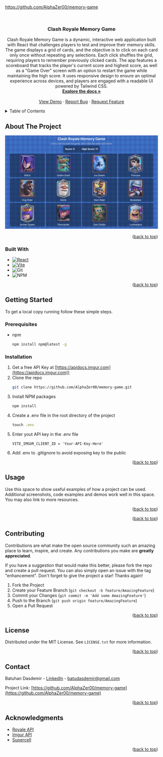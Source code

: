 https://github.com/AlphaZer00/memory-game
<a id="readme-top"></a>

<!-- PROJECT LOGO -->
<br />
<div align="center">

<h3 align="center">Clash Royale Memory Game</h3>

  <p align="center">
    Clash Royale Memory Game is a dynamic, interactive web application built with React that challenges players to test and improve their memory skills. The game displays a grid of cards, and the objective is to click on each card only once without repeating any selections. Each click shuffles the grid, requiring players to remember previously clicked cards. The app features a scoreboard that tracks the player's current score and highest score, as well as a "Game Over" screen with an option to restart the game while maintaining the high score. It uses responsive design to ensure an optimal experience across devices, and players are engaged with a readable UI powered by Tailwind CSS.
    <br />
    <a href="https://github.com/AlphaZer00/memory-game"><strong>Explore the docs »</strong></a>
    <br />
    <br />
    <a href="https://github.com/AlphaZer00/memory-game">View Demo</a>
    ·
    <a href="https://github.com/AlphaZer00/memory-game/issues/new?labels=bug&template=bug-report---.md">Report Bug</a>
    ·
    <a href="https://github.com/AlphaZer00/memory-game/issues/new?labels=enhancement&template=feature-request---.md">Request Feature</a>
  </p>
</div>



<!-- TABLE OF CONTENTS -->
<details>
  <summary>Table of Contents</summary>
  <ol>
    <li>
      <a href="#about-the-project">About The Project</a>
      <ul>
        <li><a href="#built-with">Built With</a></li>
      </ul>
    </li>
    <li>
      <a href="#getting-started">Getting Started</a>
      <ul>
        <li><a href="#prerequisites">Prerequisites</a></li>
        <li><a href="#installation">Installation</a></li>
      </ul>
    </li>
    <li><a href="#usage">Usage</a></li>
    <li><a href="#contributing">Contributing</a></li>
    <li><a href="#license">License</a></li>
    <li><a href="#contact">Contact</a></li>
    <li><a href="#acknowledgments">Acknowledgments</a></li>
  </ol>
</details>



<!-- ABOUT THE PROJECT -->
## About The Project

[![Product Name Screen Shot][product-screenshot]](https://example.com)

<p align="right">(<a href="#readme-top">back to top</a>)</p>



### Built With


* [![React][React.js]][React-url]
* [![Vite][Vite.dev]][Vite-url]
* ![Git](https://img.shields.io/badge/git-%23F05033.svg?style=for-the-badge&logo=git&logoColor=white)
* ![NPM](https://img.shields.io/badge/NPM-%23CB3837.svg?style=for-the-badge&logo=npm&logoColor=white)

<p align="right">(<a href="#readme-top">back to top</a>)</p>



<!-- GETTING STARTED -->
## Getting Started

To get a local copy running follow these simple steps.

### Prerequisites

* npm
  ```sh
  npm install npm@latest -g
  ```

### Installation

1. Get a free API Key at [https://apidocs.imgur.com](https://apidocs.imgur.com))
2. Clone the repo
   ```sh
   git clone https://github.com/AlphaZer00/memory-game.git
   ```
3. Install NPM packages
   ```sh
   npm install
   ```
4. Create a .env file in the root directory of the project
   ```js
   touch .env
   ```
5. Enter yout API key  in the .env file
   ```
   VITE_IMGUR_CLIENT_ID = 'Your-API-Key-Here'
   ```
7. Add .env to .gitignore to avoid exposing key to the public

<p align="right">(<a href="#readme-top">back to top</a>)</p>



<!-- USAGE EXAMPLES -->
## Usage

Use this space to show useful examples of how a project can be used. Additional screenshots, code examples and demos work well in this space. You may also link to more resources.


<p align="right">(<a href="#readme-top">back to top</a>)</p>



<p align="right">(<a href="#readme-top">back to top</a>)</p>



<!-- CONTRIBUTING -->
## Contributing

Contributions are what make the open source community such an amazing place to learn, inspire, and create. Any contributions you make are **greatly appreciated**.

If you have a suggestion that would make this better, please fork the repo and create a pull request. You can also simply open an issue with the tag "enhancement".
Don't forget to give the project a star! Thanks again!

1. Fork the Project
2. Create your Feature Branch (`git checkout -b feature/AmazingFeature`)
3. Commit your Changes (`git commit -m 'Add some AmazingFeature'`)
4. Push to the Branch (`git push origin feature/AmazingFeature`)
5. Open a Pull Request

<p align="right">(<a href="#readme-top">back to top</a>)</p>

<!-- LICENSE -->
## License

Distributed under the MIT License. See `LICENSE.txt` for more information.

<p align="right">(<a href="#readme-top">back to top</a>)</p>



<!-- CONTACT -->
## Contact

Batuhan Dasdemir - [LinkedIn][linkedin-url] - batudasdemir@gmail.com

Project Link: [https://github.com/AlphaZer00/memory-game](https://github.com/AlphaZer00/memory-game)

<p align="right">(<a href="#readme-top">back to top</a>)</p>



<!-- ACKNOWLEDGMENTS -->
## Acknowledgments

* [Royale API](https://github.com/royaleapi)
* [Imgur API](https://apidocs.imgur.com)
* [Supercell](https://supercell.com/en/)

<p align="right">(<a href="#readme-top">back to top</a>)</p>



<!-- MARKDOWN LINKS & IMAGES -->
[license-shield]: https://img.shields.io/github/license/AlphaZer00/memory-game.svg?style=for-the-badge
[license-url]: https://github.com/AlphaZer00/memory-game/blob/master/LICENSE.txt
[linkedin-shield]: https://img.shields.io/badge/-LinkedIn-black.svg?style=for-the-badge&logo=linkedin&colorB=555
[linkedin-url]: https://linkedin.com/in/batuhan-dasdemir
[product-screenshot]: src/assets/memory-game-screenshot.png
[Next.js]: https://img.shields.io/badge/next.js-000000?style=for-the-badge&logo=nextdotjs&logoColor=white
[Next-url]: https://nextjs.org/
[React.js]: https://img.shields.io/badge/React-20232A?style=for-the-badge&logo=react&logoColor=61DAFB
[React-url]: https://reactjs.org/
[Vite.dev]: https://img.shields.io/badge/Vite-646CFF?style=for-the-badge&logo=Vite&logoColor=white
[Vite-url]: https://vite.dev
